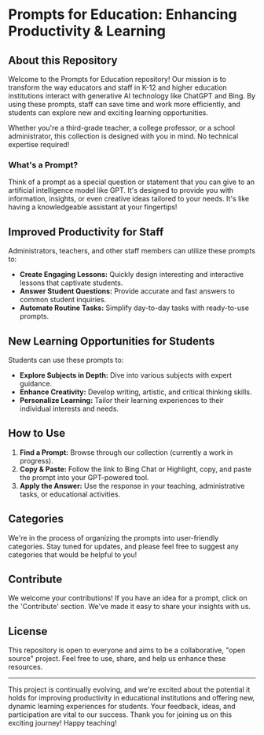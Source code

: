# Prompts for Education: Enhancing Productivity & Learning

## About this Repository

Welcome to the Prompts for Education repository! Our mission is to transform the way educators and staff in K-12 and higher education institutions interact with generative AI technology like ChatGPT and Bing. By using these prompts, staff can save time and work more efficiently, and students can explore new and exciting learning opportunities.

Whether you're a third-grade teacher, a college professor, or a school administrator, this collection is designed with you in mind. No technical expertise required!

### What's a Prompt?

Think of a prompt as a special question or statement that you can give to an artificial intelligence model like GPT. It's designed to provide you with information, insights, or even creative ideas tailored to your needs. It's like having a knowledgeable assistant at your fingertips!

## Improved Productivity for Staff

Administrators, teachers, and other staff members can utilize these prompts to:

- **Create Engaging Lessons:** Quickly design interesting and interactive lessons that captivate students.
- **Answer Student Questions:** Provide accurate and fast answers to common student inquiries.
- **Automate Routine Tasks:** Simplify day-to-day tasks with ready-to-use prompts.

## New Learning Opportunities for Students

Students can use these prompts to:

- **Explore Subjects in Depth:** Dive into various subjects with expert guidance.
- **Enhance Creativity:** Develop writing, artistic, and critical thinking skills.
- **Personalize Learning:** Tailor their learning experiences to their individual interests and needs.

## How to Use

1. **Find a Prompt:** Browse through our collection (currently a work in progress).
2. **Copy & Paste:** Follow the link to Bing Chat or Highlight, copy, and paste the prompt into your GPT-powered tool.
3. **Apply the Answer:** Use the response in your teaching, administrative tasks, or educational activities.

## Categories 

We're in the process of organizing the prompts into user-friendly categories. Stay tuned for updates, and please feel free to suggest any categories that would be helpful to you!

## Contribute

We welcome your contributions! If you have an idea for a prompt, click on the 'Contribute' section. We've made it easy to share your insights with us.

## License

This repository is open to everyone and aims to be a collaborative, "open source" project. Feel free to use, share, and help us enhance these resources.

---

This project is continually evolving, and we're excited about the potential it holds for improving productivity in educational institutions and offering new, dynamic learning experiences for students. Your feedback, ideas, and participation are vital to our success. Thank you for joining us on this exciting journey! Happy teaching!
